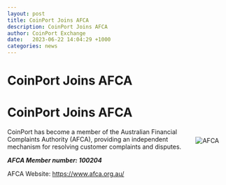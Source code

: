 ```yaml
---
layout: post
title: CoinPort Joins AFCA
description: CoinPort Joins AFCA
author: CoinPort Exchange
date:   2023-06-22 14:04:29 +1000
categories: news
---
```

# CoinPort Joins AFCA
# CoinPort Joins AFCA

<img src="https://doc.coinport.com.au/images/afca.png" alt="AFCA" class="center" style="max-width: 280px; float: right; padding: 20px;">
CoinPort has become a member of the Australian Financial Complaints Authority (AFCA), providing an independent mechanism for resolving customer complaints and disputes.

***AFCA Member number: 100204***

AFCA Website: <a title="https://www.afca.org.au/" href="https://www.afca.org.au/" target="_blank">https://www.afca.org.au/</a>

